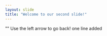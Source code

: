 ```yaml
---
layout: slide
title: "Welcome to our second slide!"
---
```

""
Use the left arrow to go back!
one line added
